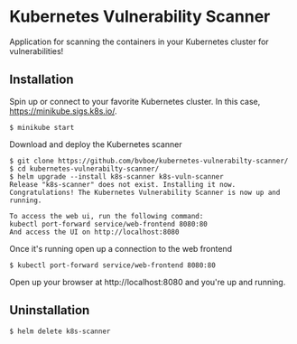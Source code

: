 # Kubernetes Vulnerability Scanner
Application for scanning the containers in your Kubernetes cluster for vulnerabilities!

## Installation
Spin up or connect to your favorite Kubernetes cluster. In this case, https://minikube.sigs.k8s.io/.
```
$ minikube start
```
Download and deploy the Kubernetes scanner
```
$ git clone https://github.com/bvboe/kubernetes-vulnerabilty-scanner/
$ cd kubernetes-vulnerabilty-scanner/
$ helm upgrade --install k8s-scanner k8s-vuln-scanner
Release "k8s-scanner" does not exist. Installing it now.
Congratulations! The Kubernetes Vulnerability Scanner is now up and running.

To access the web ui, run the following command:
kubectl port-forward service/web-frontend 8080:80
And access the UI on http://localhost:8080
```
Once it's running open up a connection to the web frontend
```
$ kubectl port-forward service/web-frontend 8080:80
```
Open up your browser at http://localhost:8080 and you're up and running.

## Uninstallation
```
$ helm delete k8s-scanner
```

